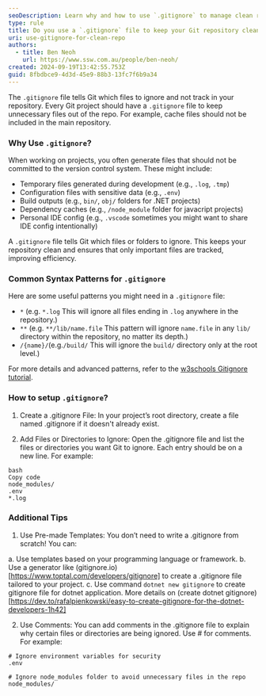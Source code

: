 ```yaml
---
seoDescription: Learn why and how to use `.gitignore` to manage clean repositories. Understand key patterns and explore gitignore templates for .NET and JavaScript projects.
type: rule
title: Do you use a `.gitignore` file to keep your Git repository clean?
uri: use-gitignore-for-clean-repo
authors:
  - title: Ben Neoh
    url: https://www.ssw.com.au/people/ben-neoh/
created: 2024-09-19T13:42:55.753Z
guid: 8fbdbce9-4d3d-45e9-88b3-13fc7f6b9a34
---
```


The `.gitignore` file tells Git which files to ignore and not track in your repository. Every Git project should have a `.gitignore` file to keep unnecessary files out of the repo. For example, cache files should not be included in the main repository.
<!--endintro-->

### Why Use `.gitignore`?

When working on projects, you often generate files that should not be committed to the version control system. These might include:

- Temporary files generated during development (e.g., `.log`, `.tmp`)
- Configuration files with sensitive data (e.g., `.env`)
- Build outputs (e.g., `bin/`, `obj/` folders for .NET projects)
- Dependency caches (e.g., `/node_module` folder for javacript projects)
- Personal IDE config (e.g., `.vscode` sometimes you might want to share IDE config intentionally)
  
A `.gitignore` file tells Git which files or folders to ignore. This keeps your repository clean and ensures that only important files are tracked, improving efficiency.

### Common Syntax Patterns for `.gitignore`

Here are some useful patterns you might need in a `.gitignore` file:

- `*` (e.g. `*.log` This will ignore all files ending in `.log` anywhere in the repository.)
- `**` (e.g. `**/lib/name.file` This pattern will ignore `name.file` in any `lib/` directory within the repository, no matter its depth.)
- `/{name}/`(e.g.`/build/` This will ignore the `build/` directory only at the root level.)

For more details and advanced patterns, refer to the [w3schools Gitignore tutorial](https://www.w3schools.com/git/git_ignore.asp?remote=github).

### How to setup `.gitignore`?
1. Create a .gitignore File:
In your project’s root directory, create a file named .gitignore if it doesn't already exist.

2. Add Files or Directories to Ignore:
Open the .gitignore file and list the files or directories you want Git to ignore. Each entry should be on a new line. For example:

```gitignore
bash
Copy code
node_modules/
.env
*.log
```

### Additional Tips

1. Use Pre-made Templates:
You don’t need to write a .gitignore from scratch! You can:

a. Use templates based on your programming language or framework.
b. Use a generator like (gitignore.io)[https://www.toptal.com/developers/gitignore] to create a .gitignore file tailored to your project.
c. Use command `dotnet new gitignore` to create gitignore file for dotnet application. More details on (create dotnet gitignore)[https://dev.to/rafalpienkowski/easy-to-create-gitignore-for-the-dotnet-developers-1h42]

2. Use Comments:
You can add comments in the .gitignore file to explain why certain files or directories are being ignored. Use # for comments. For example:

```gitignore
# Ignore environment variables for security
.env

# Ignore node_modules folder to avoid unnecessary files in the repo
node_modules/
```